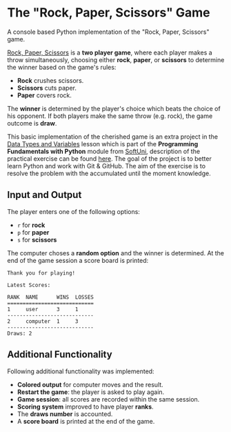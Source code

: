 # The "Rock, Paper, Scissors" Game
A console based Python implementation of the "Rock, Paper, Scissors" game.

[Rock, Paper, Scissors](https://github.com/valerielashvili/RockPaperScissorsByValeri/blob/main/rock-paper-scissors.py) 
is a **two player game**, where each player makes a throw simultaneously, choosing either **rock**, **paper**, 
or **scissors** to determine the winner based on the game's rules:
- **Rock** crushes scissors.
- **Scissors** cuts paper.
- **Paper** covers rock.

The **winner** is determined by the player's choice which beats the choice of his opponent. If both players make the same
throw (e.g. rock), the game outcome is **draw**.

This basic implementation of the cherished game is an extra project in the [Data Types and Variables](https://softuni.bg/trainings/5092/programming-fundamentals-with-python-september-2025#lesson-96021) 
lesson which is part of the **Programming Fundamentals with Python** module from [SoftUni](https://softuni.bg/),
description of the practical exercise can be found [here](https://softuni.bg/downloads/svn/soft-tech/Sept-2025/Python/02-Data-Types-and-Variables/01-Project-Rock-Paper-Scissors/01-Rock-Paper-Scissors-Project-Description..pdf). The goal of the project is to better learn Python and work with Git & GitHub.
The aim of the exercise is to resolve the problem with the accumulated until the moment knowledge.

## Input and Output
The player enters one of the following options:

- `r` for **rock**
- `p` for **paper**
- `s` for **scissors**

The computer choses a **random option** and the winner is determined. At the end of the game session a score board is printed:

```
Thank you for playing!

Latest Scores:

RANK  NAME      WINS  LOSSES
============================
1     user      3     1
----------------------------
2     computer  1     3
----------------------------
Draws: 2
```

## Additional Functionality
Following additional functionality was implemented:

- **Colored output** for computer moves and the result.
- **Restart the game**: the player is asked to play again.
- **Game session**: all scores are recorded within the same session.
- **Scoring system** improved to have player **ranks**.
- The **draws number** is accounted.
- A **score board** is printed at the end of the game.